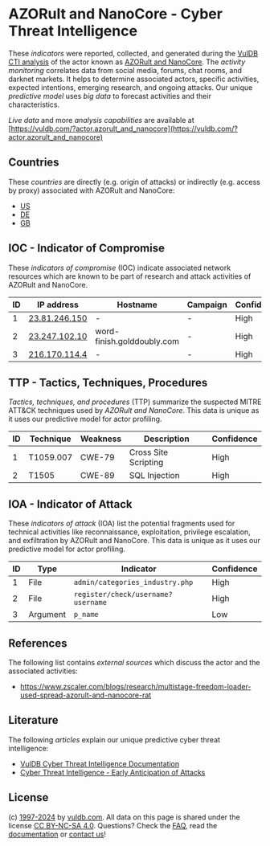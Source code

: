 # AZORult and NanoCore - Cyber Threat Intelligence

These _indicators_ were reported, collected, and generated during the [VulDB CTI analysis](https://vuldb.com/?kb.cti) of the actor known as [AZORult and NanoCore](https://vuldb.com/?actor.azorult_and_nanocore). The _activity monitoring_ correlates data from social media, forums, chat rooms, and darknet markets. It helps to determine associated actors, specific activities, expected intentions, emerging research, and ongoing attacks. Our unique _predictive model_ uses _big data_ to forecast activities and their characteristics.

_Live data_ and more _analysis capabilities_ are available at [https://vuldb.com/?actor.azorult_and_nanocore](https://vuldb.com/?actor.azorult_and_nanocore)

## Countries

These _countries_ are directly (e.g. origin of attacks) or indirectly (e.g. access by proxy) associated with AZORult and NanoCore:

* [US](https://vuldb.com/?country.us)
* [DE](https://vuldb.com/?country.de)
* [GB](https://vuldb.com/?country.gb)

## IOC - Indicator of Compromise

These _indicators of compromise_ (IOC) indicate associated network resources which are known to be part of research and attack activities of AZORult and NanoCore.

ID | IP address | Hostname | Campaign | Confidence
-- | ---------- | -------- | -------- | ----------
1 | [23.81.246.150](https://vuldb.com/?ip.23.81.246.150) | - | - | High
2 | [23.247.102.10](https://vuldb.com/?ip.23.247.102.10) | word-finish.golddoubly.com | - | High
3 | [216.170.114.4](https://vuldb.com/?ip.216.170.114.4) | - | - | High

## TTP - Tactics, Techniques, Procedures

_Tactics, techniques, and procedures_ (TTP) summarize the suspected MITRE ATT&CK techniques used by _AZORult and NanoCore_. This data is unique as it uses our predictive model for actor profiling.

ID | Technique | Weakness | Description | Confidence
-- | --------- | -------- | ----------- | ----------
1 | T1059.007 | CWE-79 | Cross Site Scripting | High
2 | T1505 | CWE-89 | SQL Injection | High

## IOA - Indicator of Attack

These _indicators of attack_ (IOA) list the potential fragments used for technical activities like reconnaissance, exploitation, privilege escalation, and exfiltration by AZORult and NanoCore. This data is unique as it uses our predictive model for actor profiling.

ID | Type | Indicator | Confidence
-- | ---- | --------- | ----------
1 | File | `admin/categories_industry.php` | High
2 | File | `register/check/username?username` | High
3 | Argument | `p_name` | Low

## References

The following list contains _external sources_ which discuss the actor and the associated activities:

* https://www.zscaler.com/blogs/research/multistage-freedom-loader-used-spread-azorult-and-nanocore-rat

## Literature

The following _articles_ explain our unique predictive cyber threat intelligence:

* [VulDB Cyber Threat Intelligence Documentation](https://vuldb.com/?kb.cti)
* [Cyber Threat Intelligence - Early Anticipation of Attacks](https://www.scip.ch/en/?labs.20201022)

## License

(c) [1997-2024](https://vuldb.com/?kb.changelog) by [vuldb.com](https://vuldb.com/?kb.about). All data on this page is shared under the license [CC BY-NC-SA 4.0](https://creativecommons.org/licenses/by-nc-sa/4.0/). Questions? Check the [FAQ](https://vuldb.com/?kb.faq), read the [documentation](https://vuldb.com/?kb) or [contact us](https://vuldb.com/?contact)!
